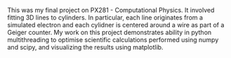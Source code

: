 This was my final project on PX281 - Computational Physics. It involved fitting 3D lines to cylinders. In particular, each line originates from a simulated electron and each cylidner is centered around a wire as part of a Geiger counter.
My work on this project demonstrates ability in python multithreading to optimise scientific calculations performed using numpy and scipy, and visualizing the results using matplotlib.